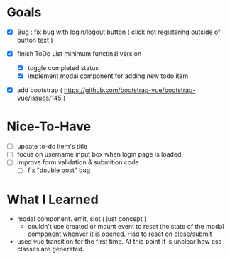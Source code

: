 

# Goals
- [x] Bug : fix bug with login/logout button ( click not registering outside of button text )
- [x] finish ToDo List minimum functinal version
    - [x] toggle completed status
    - [x] implement modal component for adding new todo item
- [x] add bootstrap ( https://github.com/bootstrap-vue/bootstrap-vue/issues/145 )


# Nice-To-Have

- [ ] update to-do item's title
- [ ] focus on username input box when login page is loaded
- [ ] improve form validation & submition code
    - [ ] fix "double post" bug

# What I Learned 

- modal component. emit, slot ( just concept )
    - couldn't use created or mount event to reset the state of the modal component whenver it is opened.  Had to reset on close/submit
- used vue transition for the first time.  At this point it is unclear how css classes are generated.